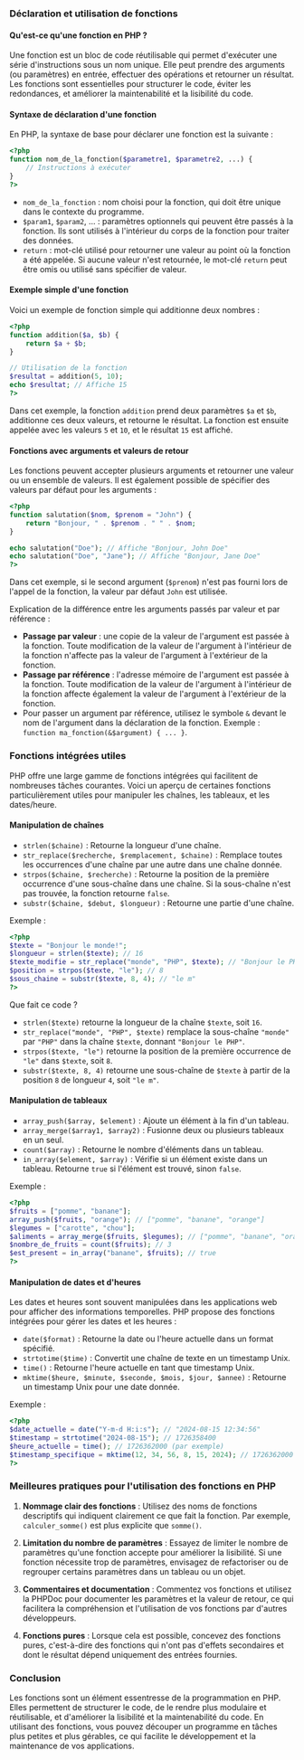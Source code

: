 ### Déclaration et utilisation de fonctions

#### Qu'est-ce qu'une fonction en PHP ?

Une fonction est un bloc de code réutilisable qui permet d'exécuter une série d'instructions sous un nom unique. Elle peut prendre des arguments (ou paramètres) en entrée, effectuer des opérations et retourner un résultat. Les fonctions sont essentielles pour structurer le code, éviter les redondances, et améliorer la maintenabilité et la lisibilité du code.

#### Syntaxe de déclaration d'une fonction

En PHP, la syntaxe de base pour déclarer une fonction est la suivante :

```php
<?php
function nom_de_la_fonction($parametre1, $parametre2, ...) {
    // Instructions à exécuter
}
?>
```

- `nom_de_la_fonction` : nom choisi pour la fonction, qui doit être unique dans le contexte du programme.
- `$param1`, `$param2`, ... : paramètres optionnels qui peuvent être passés à la fonction. Ils sont utilisés à l'intérieur du corps de la fonction pour traiter des données.
- `return` : mot-clé utilisé pour retourner une valeur au point où la fonction a été appelée. Si aucune valeur n'est retournée, le mot-clé `return` peut être omis ou utilisé sans spécifier de valeur.

#### Exemple simple d'une fonction

Voici un exemple de fonction simple qui additionne deux nombres :

```php
<?php
function addition($a, $b) {
    return $a + $b;
}

// Utilisation de la fonction
$resultat = addition(5, 10);
echo $resultat; // Affiche 15
?>
```

Dans cet exemple, la fonction `addition` prend deux paramètres `$a` et `$b`, additionne ces deux valeurs, et retourne le résultat. La fonction est ensuite appelée avec les valeurs `5` et `10`, et le résultat `15` est affiché.

#### Fonctions avec arguments et valeurs de retour

Les fonctions peuvent accepter plusieurs arguments et retourner une valeur ou un ensemble de valeurs. Il est également possible de spécifier des valeurs par défaut pour les arguments :

```php
<?php
function salutation($nom, $prenom = "John") {
    return "Bonjour, " . $prenom . " " . $nom;
}

echo salutation("Doe"); // Affiche "Bonjour, John Doe"
echo salutation("Doe", "Jane"); // Affiche "Bonjour, Jane Doe"
?>
```

Dans cet exemple, si le second argument (`$prenom`) n'est pas fourni lors de l'appel de la fonction, la valeur par défaut `John` est utilisée.

Explication de la différence entre les arguments passés par valeur et par référence :

- **Passage par valeur** : une copie de la valeur de l'argument est passée à la fonction. Toute modification de la valeur de l'argument à l'intérieur de la fonction n'affecte pas la valeur de l'argument à l'extérieur de la fonction.
- **Passage par référence** : l'adresse mémoire de l'argument est passée à la fonction. Toute modification de la valeur de l'argument à l'intérieur de la fonction affecte également la valeur de l'argument à l'extérieur de la fonction.
- Pour passer un argument par référence, utilisez le symbole `&` devant le nom de l'argument dans la déclaration de la fonction. Exemple : `function ma_fonction(&$argument) { ... }`.

### Fonctions intégrées utiles

PHP offre une large gamme de fonctions intégrées qui facilitent de nombreuses tâches courantes. Voici un aperçu de certaines fonctions particulièrement utiles pour manipuler les chaînes, les tableaux, et les dates/heure.

#### Manipulation de chaînes

- `strlen($chaine)` : Retourne la longueur d'une chaîne.
- `str_replace($recherche, $remplacement, $chaine)` : Remplace toutes les occurrences d'une chaîne par une autre dans une chaîne donnée.
- `strpos($chaine, $recherche)` : Retourne la position de la première occurrence d'une sous-chaîne dans une chaîne. Si la sous-chaîne n'est pas trouvée, la fonction retourne `false`.
- `substr($chaine, $debut, $longueur)` : Retourne une partie d'une chaîne.

Exemple :

```php
<?php
$texte = "Bonjour le monde!";
$longueur = strlen($texte); // 16
$texte_modifie = str_replace("monde", "PHP", $texte); // "Bonjour le PHP"
$position = strpos($texte, "le"); // 8
$sous_chaine = substr($texte, 8, 4); // "le m"
?>
```

Que fait ce code ?

- `strlen($texte)` retourne la longueur de la chaîne `$texte`, soit `16`.
- `str_replace("monde", "PHP", $texte)` remplace la sous-chaîne `"monde"` par `"PHP"` dans la chaîne `$texte`, donnant `"Bonjour le PHP"`.
- `strpos($texte, "le")` retourne la position de la première occurrence de `"le"` dans `$texte`, soit `8`.
- `substr($texte, 8, 4)` retourne une sous-chaîne de `$texte` à partir de la position `8` de longueur `4`, soit `"le m"`.

#### Manipulation de tableaux

- `array_push($array, $element)` : Ajoute un élément à la fin d'un tableau.
- `array_merge($array1, $array2)` : Fusionne deux ou plusieurs tableaux en un seul.
- `count($array)` : Retourne le nombre d'éléments dans un tableau.
- `in_array($element, $array)` : Vérifie si un élément existe dans un tableau. Retourne `true` si l'élément est trouvé, sinon `false`.

Exemple :

```php
<?php
$fruits = ["pomme", "banane"];
array_push($fruits, "orange"); // ["pomme", "banane", "orange"]
$legumes = ["carotte", "chou"];
$aliments = array_merge($fruits, $legumes); // ["pomme", "banane", "orange", "carotte", "chou"]
$nombre_de_fruits = count($fruits); // 3
$est_present = in_array("banane", $fruits); // true
?>
```

#### Manipulation de dates et d'heures

Les dates et heures sont souvent manipulées dans les applications web pour afficher des informations temporelles. PHP propose des fonctions intégrées pour gérer les dates et les heures :

- `date($format)` : Retourne la date ou l'heure actuelle dans un format spécifié.
- `strtotime($time)` : Convertit une chaîne de texte en un timestamp Unix.
- `time()` : Retourne l'heure actuelle en tant que timestamp Unix.
- `mktime($heure, $minute, $seconde, $mois, $jour, $annee)` : Retourne un timestamp Unix pour une date donnée.

Exemple :

```php
<?php
$date_actuelle = date("Y-m-d H:i:s"); // "2024-08-15 12:34:56"
$timestamp = strtotime("2024-08-15"); // 1726358400
$heure_actuelle = time(); // 1726362000 (par exemple)
$timestamp_specifique = mktime(12, 34, 56, 8, 15, 2024); // 1726362000
?>
```

### Meilleures pratiques pour l'utilisation des fonctions en PHP

1. **Nommage clair des fonctions** : Utilisez des noms de fonctions descriptifs qui indiquent clairement ce que fait la fonction. Par exemple, `calculer_somme()` est plus explicite que `somme()`.

2. **Limitation du nombre de paramètres** : Essayez de limiter le nombre de paramètres qu'une fonction accepte pour améliorer la lisibilité. Si une fonction nécessite trop de paramètres, envisagez de refactoriser ou de regrouper certains paramètres dans un tableau ou un objet.

3. **Commentaires et documentation** : Commentez vos fonctions et utilisez la PHPDoc pour documenter les paramètres et la valeur de retour, ce qui facilitera la compréhension et l'utilisation de vos fonctions par d'autres développeurs.

4. **Fonctions pures** : Lorsque cela est possible, concevez des fonctions pures, c'est-à-dire des fonctions qui n'ont pas d'effets secondaires et dont le résultat dépend uniquement des entrées fournies.

### Conclusion

Les fonctions sont un élément essentresse de la programmation en PHP. Elles permettent de structurer le code, de le rendre plus modulaire et réutilisable, et d'améliorer la lisibilité et la maintenabilité du code. En utilisant des fonctions, vous pouvez découper un programme en tâches plus petites et plus gérables, ce qui facilite le développement et la maintenance de vos applications.